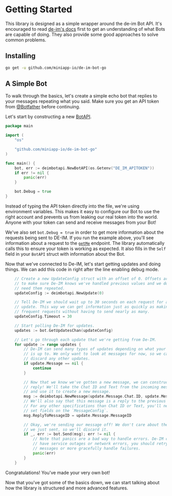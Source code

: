 # Getting Started

This library is designed as a simple wrapper around the de-im Bot API.
It's encouraged to read [de-im's docs][de-im-docs] first to get an
understanding of what Bots are capable of doing. They also provide some good
approaches to solve common problems.

[de-im-docs]: https://core.de-im.io/bots

## Installing

```bash
go get -u github.com/miniapp-io/de-im-bot-go
```

## A Simple Bot

To walk through the basics, let's create a simple echo bot that replies to your
messages repeating what you said. Make sure you get an API token from
[@Botfather][botfather] before continuing.

Let's start by constructing a new [BotAPI][bot-api-docs].

[botfather]: https://t.me/Botfather
[bot-api-docs]: https://pkg.go.dev/github.com/miniapp-io/de-im-bot-go?tab=doc#BotAPI

```go
package main

import (
	"os"

	"github.com/miniapp-io/de-im-bot-go"
)

func main() {
	bot, err := deimbotapi.NewBotAPI(os.Getenv("DE_IM_APITOKEN"))
	if err != nil {
		panic(err)
	}

	bot.Debug = true
}
```

Instead of typing the API token directly into the file, we're using
environment variables. This makes it easy to configure our Bot to use the right
account and prevents us from leaking our real token into the world. Anyone with
your token can send and receive messages from your Bot!

We've also set `bot.Debug = true` in order to get more information about the
requests being sent to DE-IM. If you run the example above, you'll see
information about a request to the [`getMe`][get-me] endpoint. The library
automatically calls this to ensure your token is working as expected. It also
fills in the `Self` field in your `BotAPI` struct with information about the
Bot.

Now that we've connected to De-IM, let's start getting updates and doing
things. We can add this code in right after the line enabling debug mode.

[get-me]: https://core.de-im.io/bots/api#getme

```go
	// Create a new UpdateConfig struct with an offset of 0. Offsets are used
	// to make sure De-IM knows we've handled previous values and we don't
	// need them repeated.
	updateConfig := deimbotapi.NewUpdate(0)

	// Tell De-IM we should wait up to 30 seconds on each request for an
	// update. This way we can get information just as quickly as making many
	// frequent requests without having to send nearly as many.
	updateConfig.Timeout = 30

	// Start polling De-IM for updates.
	updates := bot.GetUpdatesChan(updateConfig)

	// Let's go through each update that we're getting from De-IM.
	for update := range updates {
		// De-IM can send many types of updates depending on what your Bot
		// is up to. We only want to look at messages for now, so we can
		// discard any other updates.
		if update.Message == nil {
			continue
		}

		// Now that we know we've gotten a new message, we can construct a
		// reply! We'll take the Chat ID and Text from the incoming message
		// and use it to create a new message.
		msg := deimbotapi.NewMessage(update.Message.Chat.ID, update.Message.Text)
		// We'll also say that this message is a reply to the previous message.
		// For any other specifications than Chat ID or Text, you'll need to
		// set fields on the `MessageConfig`.
		msg.ReplyToMessageID = update.Message.MessageID

		// Okay, we're sending our message off! We don't care about the message
		// we just sent, so we'll discard it.
		if _, err := bot.Send(msg); err != nil {
			// Note that panics are a bad way to handle errors. De-IM can
			// have service outages or network errors, you should retry sending
			// messages or more gracefully handle failures.
			panic(err)
		}
	}
```

Congratulations! You've made your very own bot!

Now that you've got some of the basics down, we can start talking about how the
library is structured and more advanced features.
